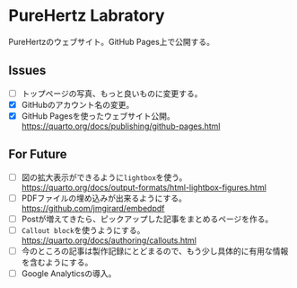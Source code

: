 PureHertz Labratory
===================

PureHertzのウェブサイト。GitHub Pages上で公開する。

## Issues

- [ ] トップページの写真、もっと良いものに変更する。
- [x] GitHubのアカウント名の変更。
- [x] GitHub Pagesを使ったウェブサイト公開。 <https://quarto.org/docs/publishing/github-pages.html>

## For Future

+ [ ] 図の拡大表示ができるように`lightbox`を使う。 <https://quarto.org/docs/output-formats/html-lightbox-figures.html>
+ [ ] PDFファイルの埋め込みが出来るようにする。 <https://github.com/jmgirard/embedpdf>
+ [ ] Postが増えてきたら、ピックアップした記事をまとめるページを作る。
+ [ ] `Callout block`を使うようにする。 <https://quarto.org/docs/authoring/callouts.html>
+ [ ] 今のところの記事は製作記録にとどまるので、もう少し具体的に有用な情報を含むようにする。
+ [ ] Google Analyticsの導入。